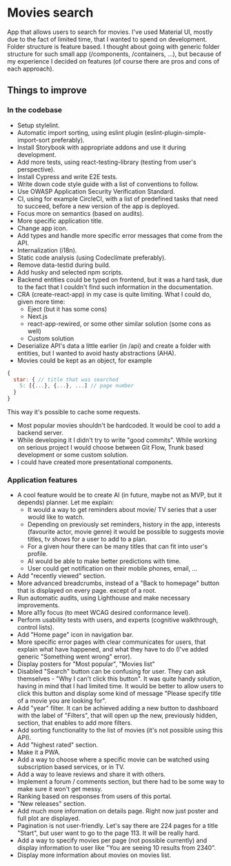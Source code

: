 # Movies search

App that allows users to search for movies. I've used Material UI, mostly due to the fact of limited
time, that I wanted to spend on development. Folder structure is feature based. I thought about going
with generic folder structure for such small app (/components, /containers, ...), but because of my experience
I decided on features (of course there are pros and cons of each approach).

## Things to improve

### In the codebase

- Setup stylelint.
- Automatic import sorting, using eslint plugin (eslint-plugin-simple-import-sort preferably).
- Install Storybook with appropriate addons and use it during development.
- Add more tests, using react-testing-library (testing from user's perspective).
- Install Cypress and write E2E tests.
- Write down code style guide with a list of conventions to follow.
- Use OWASP Application Security Verification Standard.
- CI, using for example CircleCI, with a list of predefined tasks that
  need to succeed, before a new version of the app is deployed.
- Focus more on semantics (based on audits).
- More specific application title.
- Change app icon.
- Add types and handle more specific error messages that come from the API.
- Internalization (i18n).
- Static code analysis (using Codeclimate preferably).
- Remove data-testid during build.
- Add husky and selected npm scripts.
- Backend entities could be typed on frontend, but it was a hard task, due to the fact that
  I couldn't find such information in the documentation.
- CRA (create-react-app) in my case is quite limiting. What I could do, given more time:
  - Eject (but it has some cons)
  - Next.js
  - react-app-rewired, or some other similar solution (some cons as well)
  - Custom solution
- Deserialize API's data a little earlier (in /api) and create a folder with entities, but
  I wanted to avoid hasty abstractions (AHA).
- Movies could be kept as an object, for example

```javascript
{
  star: { // title that was searched
    5: [{...}, {...}, ...] // page number
  }
}
```

This way it's possible to cache some requests.

- Most popular movies shouldn't be hardcoded. It would be cool to add a backend server.
- While developing it I didn't try to write "good commits". While working on serious project I would
  choose between Git Flow, Trunk based development or some custom solution.
- I could have created more presentational components.

### Application features

- A cool feature would be to create AI (in future, maybe not as MVP, but it depends) planner. Let me explain:
  - It would a way to get reminders about movie/ TV series that a user would like to watch.
  - Depending on previously set reminders, history in the app, interests (favourite actor, movie genre) it would be possible to suggests movie titles, tv shows
    for a user to add to a plan.
  - For a given hour there can be many titles that can fit into user's profile.
  - AI would be able to make better predictions with time.
  - User could get notification on their mobile phones, email, ...
- Add "recently viewed" section.
- More advanced breadcrumbs, instead of a "Back to homepage" button that is displayed
  on every page. except of a root.
- Run automatic audits, using Lighthouse and make necessary improvements.
- More a11y focus (to meet WCAG desired conformance level).
- Perform usability tests with users, and experts (cognitive walkthrough, control lists).
- Add "Home page" icon in navigation bar.
- More specific error pages with clear communicates for users, that explain what have happened, and what
  they have to do (I've added generic "Something went wrong" error).
- Display posters for "Most popular", "Movies list"
- Disabled "Search" button can be confusing for user. They can ask themselves - "Why I can't click this button". It was
  quite handy solution, having in mind that I had limited time. It would be better to allow users to click this button
  and display some kind of message "Please specify title of a movie you are looking for".
- Add "year" filter. It can be achieved adding a new button to dashboard with the label of "Filters", that will open up the new, previously hidden,
  section, that enables to add more filters.
- Add sorting functionality to the list of movies (it's not possible using this API).
- Add "highest rated" section.
- Make it a PWA.
- Add a way to choose where a specific movie can be watched using subscription based services,
  or in TV.
- Add a way to leave reviews and share it with others.
- Implement a forum / comments section, but there had to be some way to make sure it won't get messy.
- Ranking based on responses from users of this portal.
- "New releases" section.
- Add much more information on details page. Right now just poster and full plot are displayed.
- Pagination is not user-friendly. Let's say there are 224 pages for a title "Start", but user want to go to the page 113.
  It will be really hard.
- Add a way to specify movies per page (not possible currently) and display information to user like "You are seeing 10 results from 2340".
- Display more information about movies on movies list.
